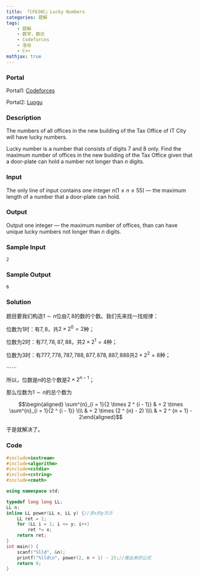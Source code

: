 ```yaml
---
title: 「CF630C」Lucky Numbers
categories: 题解
tags:
    - 题解
    - 数学，数论
    - Codeforces
    - 洛谷
    - C++
mathjax: true
---
```


### Portal

Portal1: [Codeforces](http://codeforces.com/problemset/problem/630/C)

Portal2: [Luogu](https://www.luogu.com.cn/problem/CF630C)

### Description

The numbers of all offices in the new building of the Tax Office of IT City will have lucky numbers.

Lucky number is a number that consists of digits $7$ and $8$ only. Find the maximum number of offices in the new building of the Tax Office given that a door-plate can hold a number not longer than $n$ digits.

### Input

The only line of input contains one integer $n (1 \le n \le 55)$ — the maximum length of a number that a door-plate can hold.

### Output

Output one integer — the maximum number of offices, than can have unique lucky numbers not longer than $n$ digits.

### Sample Input

```
2
```

### Sample Output

```
6
```

### Solution

题目要我们构造$1 \sim n$位由$7, 8$的数的个数。我们先来找一找规律：

位数为$1$时：有$7, 8$，共$2 \times 2 ^ 0 = 2$种；

位数为$2$时：有$77, 78, 87, 88$，共$2 \times 2 ^ 1 = 4$种；

位数为$3$时：有$777, 778, 787, 788, 877, 878, 887, 888$共$2 \times 2 ^ 2 = 8$种；

$\cdots \cdots$

所以，位数是$n$的总个数是$2 \times 2 ^ {n - 1}$；

那么位数为$1 \sim n$的总个数为

$$\begin{aligned} \sum^{n}_{i = 1}{2 \times 2 ^ {i - 1}} & = 2 \times \sum^{n}_{i = 1}{2 ^ {i - 1}} \\\\ & = 2 \times (2 ^ {n} - 2) \\\\ & = 2 ^ {n + 1} - 2\end{aligned}$$

于是就解决了。

### Code

```cpp
#include<iostream>
#include<algorithm>
#include<cstdio>
#include<cstring>
#include<cmath>

using namespace std;

typedef long long LL;
LL n;
inline LL power(LL x, LL y) {//求x的y次方
    LL ret = 1;
    for (LL i = 1; i <= y; i++)
        ret *= x;
    return ret;
}
int main() {
    scanf("%lld", &n);
    printf("%lld\n", power(2, n + 1) - 2);//推出来的公式
    return 0;
}
```